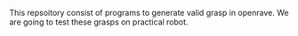 This repsoitory consist of programs to generate valid grasp in openrave. We are going to test these grasps on practical robot.
